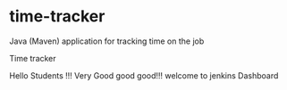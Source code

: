 # time-tracker
Java (Maven) application for tracking time on the job

Time tracker

Hello Students !!! Very Good good good!!! welcome to jenkins Dashboard
